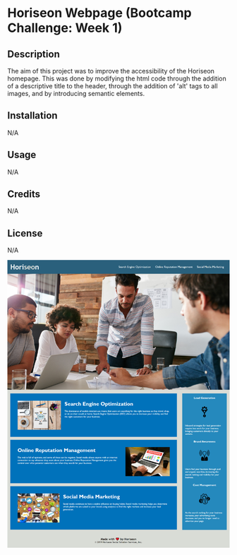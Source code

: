 # Horiseon Webpage (Bootcamp Challenge: Week 1)

## Description

The aim of this project was to improve the accessibility of the Horiseon homepage. This was done by modifying the html code through the addition of a descriptive title to the header, through the addition of 'alt' tags to all images, and by introducing semantic elements.

## Installation

N/A

## Usage

N/A

## Credits

N/A

## License

N/A

![Screenshot of Horiseon Homepage](./assets/images/horiseon-homepage-screenshot.png)
